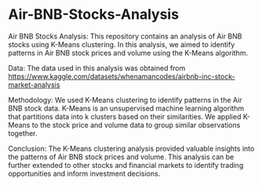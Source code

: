 # Air-BNB-Stocks-Analysis

Air BNB Stocks Analysis:
      This repository contains an analysis of Air BNB stocks using K-Means clustering. In this analysis, we aimed to identify patterns in Air BNB stock prices and volume using the K-Means algorithm.

Data:
      The data used in this analysis was obtained from https://www.kaggle.com/datasets/whenamancodes/airbnb-inc-stock-market-analysis

Methodology:
      We used K-Means clustering to identify patterns in the Air BNB stock data. K-Means is an unsupervised machine learning algorithm that partitions data into k clusters based on their similarities. We applied K-Means to the stock price and volume data to group similar observations together.
      
Conclusion:
      The K-Means clustering analysis provided valuable insights into the patterns of Air BNB stock prices and volume. This analysis can be further extended to other stocks and financial markets to identify trading opportunities and inform investment decisions.
